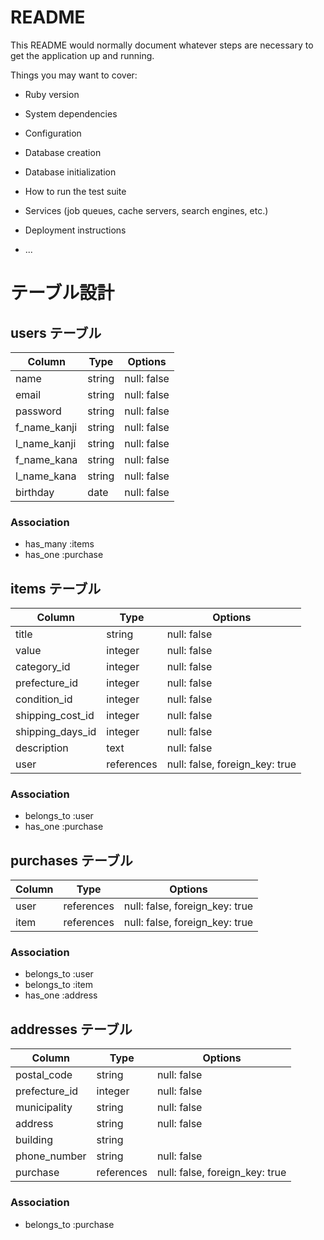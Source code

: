 # README

This README would normally document whatever steps are necessary to get the
application up and running.

Things you may want to cover:

* Ruby version

* System dependencies

* Configuration

* Database creation

* Database initialization

* How to run the test suite

* Services (job queues, cache servers, search engines, etc.)

* Deployment instructions

* ...

# テーブル設計

## users テーブル
| Column       | Type   | Options     |
| ------------ | ------ | ----------- |
| name         | string | null: false |
| email        | string | null: false |
| password     | string | null: false |
| f_name_kanji | string | null: false |
| l_name_kanji | string | null: false |
| f_name_kana  | string | null: false |
| l_name_kana  | string | null: false |
| birthday     | date   | null: false |
### Association
- has_many :items
- has_one :purchase
## items テーブル
| Column           | Type       | Options                        |
| ---------------- | ---------- | ------------------------------ |
| title            | string     | null: false                    |
| value            | integer    | null: false                    |
| category_id      | integer    | null: false                    |
| prefecture_id    | integer    | null: false                    |
| condition_id     | integer    | null: false                    |
| shipping_cost_id | integer    | null: false                    |
| shipping_days_id | integer    | null: false                    |
| description      | text       | null: false                    |
| user             | references | null: false, foreign_key: true |
### Association
- belongs_to :user
- has_one :purchase

## purchases テーブル
| Column  | Type       | Options                        |
| ------- | ---------- | ------------------------------ |
| user    | references | null: false, foreign_key: true |
| item    | references | null: false, foreign_key: true |
### Association
- belongs_to :user
- belongs_to :item
- has_one :address

## addresses テーブル
| Column        | Type       | Options                        |
| ------------- | ---------- | ------------------------------ |
| postal_code   | string     | null: false                    |
| prefecture_id | integer    | null: false                    |
| municipality  | string     | null: false                    |
| address       | string     | null: false                    |
| building      | string     |                                |
| phone_number  | string     | null: false                    |
| purchase      | references | null: false, foreign_key: true |
### Association
- belongs_to :purchase

